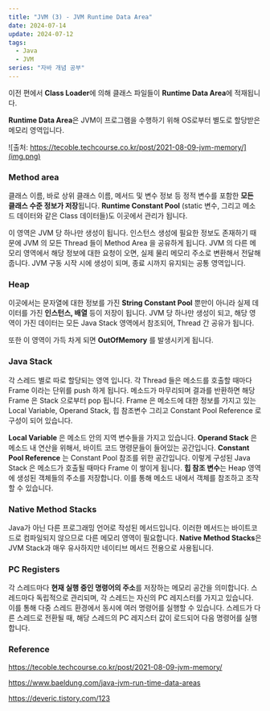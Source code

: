 ```yaml
---
title: "JVM (3) - JVM Runtime Data Area"
date: 2024-07-14
update: 2024-07-12
tags:
  - Java
  - JVM
series: "자바 개념 공부"
---
```

이전 편에서 **Class Loader**에 의해 클래스 파일들이 **Runtime Data Area**에 적재됩니다.

**Runtime Data Area**은 JVM이 프로그램을 수행하기 위해 OS로부터 별도로 할당받은 메모리 영역입니다.

![출처: https://tecoble.techcourse.co.kr/post/2021-08-09-jvm-memory/](img.png)

### Method area

클래스 이름, 바로 상위 클래스 이름, 메서드 및 변수 정보 등 정적 변수를 포함한 **모든 클래스 수준 정보가 저장**됩니다. 
**Runtime Constant Pool** (static 변수, 그리고 메소드 데이터와 같은 Class 데이터들)도 이곳에서 관리가 됩니다.

이 영역은 JVM 당 하나만 생성이 됩니다. 인스턴스 생성에 필요한 정보도 존재하기 때문에 JVM 의 모든 Thread 들이 Method Area 을 공유하게 됩니다. 
JVM 의 다른 메모리 영역에서 해당 정보에 대한 요청이 오면, 실제 물리 메모리 주소로 변환해서 전달해줍니다. 
JVM 구동 시작 시에 생성이 되며, 종료 시까지 유지되는 공통 영역입니다.

### Heap
 
이곳에서는 문자열에 대한 정보를 가진 **String Constant Pool** 뿐만이 아니라 실제 데이터를 가진 **인스턴스, 배열** 등이 저장이 됩니다. 
JVM 당 하나만 생성이 되고, 해당 영역이 가진 데이터는 모든 Java Stack 영역에서 참조되어, Thread 간 공유가 됩니다.

또한 이 영역이 가득 차게 되면 **OutOfMemory** 를 발생시키게 됩니다.

### Java Stack

각 스레드 별로 따로 할당되는 영역 입니다. 각 Thread 들은 메소드를 호출할 때마다 Frame 이라는 단위를 push 하게 됩니다. 
메소드가 마무리되며 결과를 반환하면 해당 Frame 은 Stack 으로부터 pop 됩니다. 
Frame 은 메소드에 대한 정보를 가지고 있는 Local Variable, Operand Stack, 힙 참조변수 그리고 Constant Pool Reference 로 구성이 되어 있습니다. 

**Local Variable** 은 메소드 안의 지역 변수들을 가지고 있습니다. 
**Operand Stack** 은 메소드 내 연산을 위해서, 바이트 코드 명령문들이 들어있는 공간입니다. 
**Constant Pool Reference** 는 Constant Pool 참조를 위한 공간입니다. 이렇게 구성된 Java Stack 은 메소드가 호출될 때마다 Frame 이 쌓이게 됩니다.
**힙 참조 변수**는 Heap 영역에 생성된 객체들의 주소를 저장합니다. 이를 통해 메소드 내에서 객체를 참조하고 조작할 수 있습니다.

### Native Method Stacks

Java가 아닌 다른 프로그래밍 언어로 작성된 메서드입니다. 이러한 메서드는 바이트코드로 컴파일되지 않으므로 다른 메모리 영역이 필요합니다.
**Native Method Stacks**은 JVM Stack과 매우 유사하지만 네이티브 메서드 전용으로 사용됩니다.

### PC Registers

각 스레드마다 **현재 실행 중인 명령어의 주소**를 저장하는 메모리 공간을 의미합니다.
스레드마다 독립적으로 관리되며, 각 스레드는 자신의 PC 레지스터를 가지고 있습니다. 
이를 통해 다중 스레드 환경에서 동시에 여러 명령어를 실행할 수 있습니다. 스레드가 다른 스레드로 전환될 때, 해당 스레드의 PC 레지스터 값이 로드되어 다음 명령어를 실행합니다.

### Reference

https://tecoble.techcourse.co.kr/post/2021-08-09-jvm-memory/

https://www.baeldung.com/java-jvm-run-time-data-areas

https://deveric.tistory.com/123
